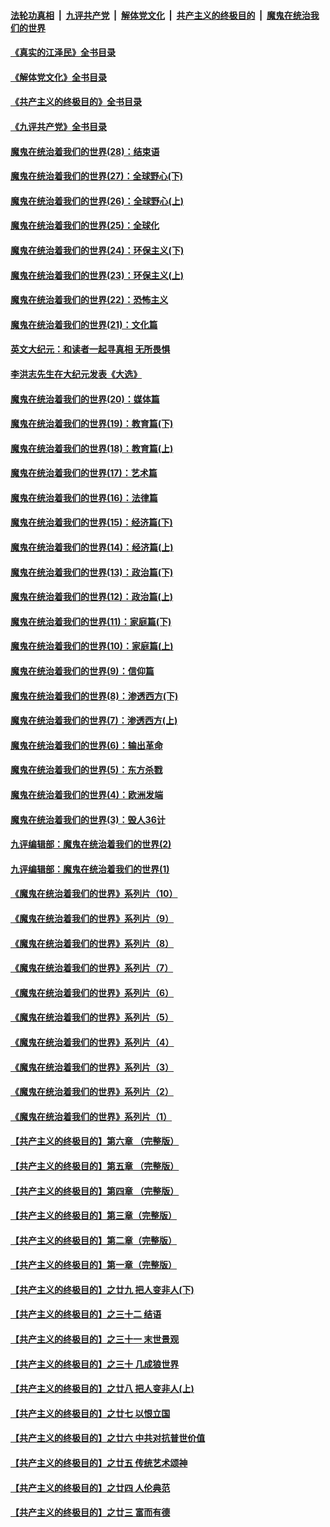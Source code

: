 ####  [法轮功真相](../../../../basic/blob/master/README.md?t=08011231) &nbsp;|&nbsp; [九评共产党](../../../../9ping.md/blob/master/README.md?t=08011231) &nbsp;|&nbsp; [解体党文化](../../../../jtdwh.md/blob/master/README.md?t=08011231)  &nbsp;|&nbsp; [共产主义的终极目的](../../../../gczydzjmd.md/blob/master/README.md?t=08011231) &nbsp;|&nbsp; [魔鬼在统治我们的世界](../../../../mgztzwmdsj.md/blob/master/README.md?t=08011231) 

#### [《真实的江泽民》全书目录](../pages/nsc422/n13721399.md?t=08011231) 

#### [《解体党文化》全书目录](../pages/nsc422/n13721157.md?t=08011231) 

#### [《共产主义的终极目的》全书目录](../pages/nsc422/n13721048.md?t=08011231) 

#### [《九评共产党》全书目录](../pages/nsc422/n13708085.md?t=08011231) 

#### [魔鬼在统治着我们的世界(28)：结束语](../pages/nsc422/n10936246.md?t=08011231) 

#### [魔鬼在统治着我们的世界(27)：全球野心(下)](../pages/nsc422/n10928319.md?t=08011231) 

#### [魔鬼在统治着我们的世界(26)：全球野心(上)](../pages/nsc422/n10900318.md?t=08011231) 

#### [魔鬼在统治着我们的世界(25)：全球化](../pages/nsc422/n10788205.md?t=08011231) 

#### [魔鬼在统治着我们的世界(24)：环保主义(下)](../pages/nsc422/n10695307.md?t=08011231) 

#### [魔鬼在统治着我们的世界(23)：环保主义(上)](../pages/nsc422/n10688613.md?t=08011231) 

#### [魔鬼在统治着我们的世界(22)：恐怖主义](../pages/nsc422/n10614727.md?t=08011231) 

#### [魔鬼在统治着我们的世界(21)：文化篇](../pages/nsc422/n10597706.md?t=08011231) 

#### [英文大纪元：和读者一起寻真相 无所畏惧](../pages/nsc422/n12542027.md?t=08011231) 

#### [李洪志先生在大纪元发表《大选》](../pages/nsc422/n12534746.md?t=08011231) 

#### [魔鬼在统治着我们的世界(20)：媒体篇](../pages/nsc422/n10586579.md?t=08011231) 

#### [魔鬼在统治着我们的世界(19)：教育篇(下)](../pages/nsc422/n10564808.md?t=08011231) 

#### [魔鬼在统治着我们的世界(18)：教育篇(上)](../pages/nsc422/n10526970.md?t=08011231) 

#### [魔鬼在统治着我们的世界(17)：艺术篇](../pages/nsc422/n10499093.md?t=08011231) 

#### [魔鬼在统治着我们的世界(16)：法律篇](../pages/nsc422/n10485969.md?t=08011231) 

#### [魔鬼在统治着我们的世界(15)：经济篇(下)](../pages/nsc422/n10469975.md?t=08011231) 

#### [魔鬼在统治着我们的世界(14)：经济篇(上)](../pages/nsc422/n10457370.md?t=08011231) 

#### [魔鬼在统治着我们的世界(13)：政治篇(下)](../pages/nsc422/n10448270.md?t=08011231) 

#### [魔鬼在统治着我们的世界(12)：政治篇(上)](../pages/nsc422/n10444576.md?t=08011231) 

#### [魔鬼在统治着我们的世界(11)：家庭篇(下)](../pages/nsc422/n10440961.md?t=08011231) 

#### [魔鬼在统治着我们的世界(10)：家庭篇(上)](../pages/nsc422/n10435448.md?t=08011231) 

#### [魔鬼在统治着我们的世界(9)：信仰篇](../pages/nsc422/n10432159.md?t=08011231) 

#### [魔鬼在统治着我们的世界(8)：渗透西方(下)](../pages/nsc422/n10429603.md?t=08011231) 

#### [魔鬼在统治着我们的世界(7)：渗透西方(上)](../pages/nsc422/n10426013.md?t=08011231) 

#### [魔鬼在统治着我们的世界(6)：输出革命](../pages/nsc422/n10421536.md?t=08011231) 

#### [魔鬼在统治着我们的世界(5)：东方杀戮](../pages/nsc422/n10417707.md?t=08011231) 

#### [魔鬼在统治着我们的世界(4)：欧洲发端](../pages/nsc422/n10414890.md?t=08011231) 

#### [魔鬼在统治着我们的世界(3)：毁人36计](../pages/nsc422/n10411583.md?t=08011231) 

#### [九评编辑部：魔鬼在统治着我们的世界(2)](../pages/nsc422/n10410036.md?t=08011231) 

#### [九评编辑部：魔鬼在统治着我们的世界(1)](../pages/nsc422/n10406825.md?t=08011231) 

#### [《魔鬼在统治着我们的世界》系列片（10）](../pages/nsc422/n12292670.md?t=08011231) 

#### [《魔鬼在统治着我们的世界》系列片（9）](../pages/nsc422/n12290859.md?t=08011231) 

#### [《魔鬼在统治着我们的世界》系列片（8）](../pages/nsc422/n12287445.md?t=08011231) 

#### [《魔鬼在统治着我们的世界》系列片（7）](../pages/nsc422/n12283425.md?t=08011231) 

#### [《魔鬼在统治着我们的世界》系列片（6）](../pages/nsc422/n12282314.md?t=08011231) 

#### [《魔鬼在统治着我们的世界》系列片（5）](../pages/nsc422/n12281419.md?t=08011231) 

#### [《魔鬼在统治着我们的世界》系列片（4）](../pages/nsc422/n12274024.md?t=08011231) 

#### [《魔鬼在统治着我们的世界》系列片（3）](../pages/nsc422/n12271322.md?t=08011231) 

#### [《魔鬼在统治着我们的世界》系列片（2）](../pages/nsc422/n12269049.md?t=08011231) 

#### [《魔鬼在统治着我们的世界》系列片（1）](../pages/nsc422/n12267575.md?t=08011231) 

#### [【共产主义的终极目的】第六章 （完整版）](../pages/nsc422/n11428913.md?t=08011231) 

#### [【共产主义的终极目的】第五章 （完整版）](../pages/nsc422/n11428912.md?t=08011231) 

#### [【共产主义的终极目的】第四章 （完整版）](../pages/nsc422/n11428907.md?t=08011231) 

#### [【共产主义的终极目的】第三章（完整版）](../pages/nsc422/n11428848.md?t=08011231) 

#### [【共产主义的终极目的】第二章（完整版）](../pages/nsc422/n11428831.md?t=08011231) 

#### [【共产主义的终极目的】第一章（完整版）](../pages/nsc422/n11417651.md?t=08011231) 

#### [【共产主义的终极目的】之廿九 把人变非人(下)](../pages/nsc422/n11344140.md?t=08011231) 

#### [【共产主义的终极目的】之三十二 结语](../pages/nsc422/n11360535.md?t=08011231) 

#### [【共产主义的终极目的】之三十一 末世景观](../pages/nsc422/n11351129.md?t=08011231) 

#### [【共产主义的终极目的】之三十 几成狼世界](../pages/nsc422/n11348280.md?t=08011231) 

#### [【共产主义的终极目的】之廿八 把人变非人(上)](../pages/nsc422/n11340492.md?t=08011231) 

#### [【共产主义的终极目的】之廿七 以恨立国](../pages/nsc422/n11336944.md?t=08011231) 

#### [【共产主义的终极目的】之廿六 中共对抗普世价值](../pages/nsc422/n11324785.md?t=08011231) 

#### [【共产主义的终极目的】之廿五 传统艺术颂神](../pages/nsc422/n11296396.md?t=08011231) 

#### [【共产主义的终极目的】之廿四 人伦典范](../pages/nsc422/n11296397.md?t=08011231) 

#### [【共产主义的终极目的】之廿三 富而有德](../pages/nsc422/n11283598.md?t=08011231) 

